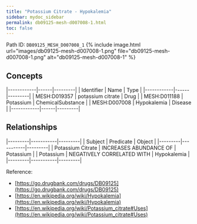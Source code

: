 ```yaml
---
title: "Potassium Citrate - Hypokalemia"
sidebar: mydoc_sidebar
permalink: db09125-mesh-d007008-1.html
toc: false 
---
```



Path ID: `DB09125_MESH_D007008_1`
{% include image.html url="images/db09125-mesh-d007008-1.png" file="db09125-mesh-d007008-1.png" alt="db09125-mesh-d007008-1" %}

## Concepts

|------------|------|---------|
| Identifier | Name | Type    |
|------------|------|---------|
| MESH:D019357 | potassium citrate | Drug |
| MESH:D011188 | Potassium | ChemicalSubstance |
| MESH:D007008 | Hypokalemia | Disease |
|------------|------|---------|

## Relationships

|---------|-----------|---------|
| Subject | Predicate | Object  |
|---------|-----------|---------|
| Potassium Citrate | INCREASES ABUNDANCE OF | Potassium |
| Potassium | NEGATIVELY CORRELATED WITH | Hypokalemia |
|---------|-----------|---------|

Reference: 
  - [https://go.drugbank.com/drugs/DB09125](https://go.drugbank.com/drugs/DB09125)
  - [https://en.wikipedia.org/wiki/Hypokalemia](https://en.wikipedia.org/wiki/Hypokalemia)
  - [https://en.wikipedia.org/wiki/Potassium_citrate#Uses](https://en.wikipedia.org/wiki/Potassium_citrate#Uses)

